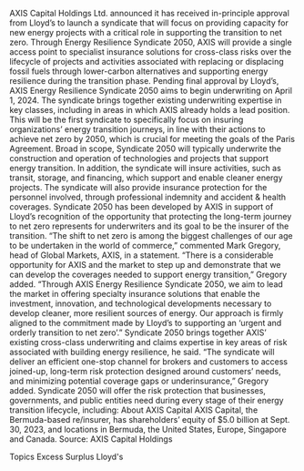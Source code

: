 AXIS Capital Holdings Ltd. announced it has received in-principle approval from Lloyd’s to launch a syndicate that will focus on providing capacity for new energy projects with a critical role in supporting the transition to net zero.
Through Energy Resilience Syndicate 2050, AXIS will provide a single access point to specialist insurance solutions for cross-class risks over the lifecycle of projects and activities associated with replacing or displacing fossil fuels through lower-carbon alternatives and supporting energy resilience during the transition phase.
Pending final approval by Lloyd’s, AXIS Energy Resilience Syndicate 2050 aims to begin underwriting on April 1, 2024.
The syndicate brings together existing underwriting expertise in key classes, including in areas in which AXIS already holds a lead position. This will be the first syndicate to specifically focus on insuring organizations’ energy transition journeys, in line with their actions to achieve net zero by 2050, which is crucial for meeting the goals of the Paris Agreement.
Broad in scope, Syndicate 2050 will typically underwrite the construction and operation of technologies and projects that support energy transition. In addition, the syndicate will insure activities, such as transit, storage, and financing, which support and enable cleaner energy projects. The syndicate will also provide insurance protection for the personnel involved, through professional indemnity and accident & health coverages.
Syndicate 2050 has been developed by AXIS in support of Lloyd’s recognition of the opportunity that protecting the long-term journey to net zero represents for underwriters and its goal to be the insurer of the transition.
“The shift to net zero is among the biggest challenges of our age to be undertaken in the world of commerce,” commented Mark Gregory, head of Global Markets, AXIS, in a statement.
“There is a considerable opportunity for AXIS and the market to step up and demonstrate that we can develop the coverages needed to support energy transition,” Gregory added.
“Through AXIS Energy Resilience Syndicate 2050, we aim to lead the market in offering specialty insurance solutions that enable the investment, innovation, and technological developments necessary to develop cleaner, more resilient sources of energy. Our approach is firmly aligned to the commitment made by Lloyd’s to supporting an ‘urgent and orderly transition to net zero’.”
Syndicate 2050 brings together AXIS’ existing cross-class underwriting and claims expertise in key areas of risk associated with building energy resilience, he said.
“The syndicate will deliver an efficient one-stop channel for brokers and customers to access joined-up, long-term risk protection designed around customers’ needs, and minimizing potential coverage gaps or underinsurance,” Gregory added.
Syndicate 2050 will offer the risk protection that businesses, governments, and public entities need during every stage of their energy transition lifecycle, including:
About AXIS Capital
AXIS Capital, the Bermuda-based re/insurer, has shareholders’ equity of $5.0 billion at Sept. 30, 2023, and locations in Bermuda, the United States, Europe, Singapore and Canada.
Source: AXIS Capital Holdings

Topics
Excess Surplus
Lloyd's
